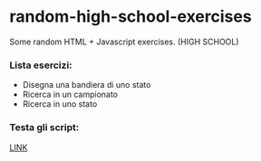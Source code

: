 # random-high-school-exercises
Some random HTML + Javascript exercises. (HIGH SCHOOL)

### Lista esercizi:
- Disegna una bandiera di uno stato
- Ricerca in un campionato
- Ricerca in uno stato

### Testa gli script:
[LINK](https://pater999.github.io/random-high-school-exercises/)
